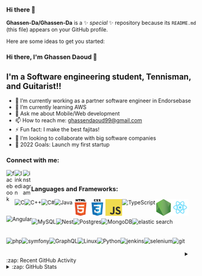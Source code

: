 ### Hi there 👋


**Ghassen-Da/Ghassen-Da** is a ✨ _special_ ✨ repository because its `README.md` (this file) appears on your GitHub profile.

Here are some ideas to get you started:




### Hi there, I'm Ghassen Daoud 👋 

## I'm a Software engineering student, Tennisman, and Guitarist!!

- 🔭 I’m currently working as a partner software engineer in Endorsebase
- 🌱 I’m currently learning AWS
- 💬 Ask me about Mobile/Web development
- 📫 How to reach me: ghassendaoud99@gmail.com
- ⚡ Fun fact: I make the best fajitas!
- 👯 I’m looking to collaborate with big software companies
- 🥅 2022 Goals: Launch my first startup

### Connect with me:

[<img align="left" alt="facebook" width="22px" src="https://findicons.com/files/icons/2830/clean_social_icons/250/facebook.png" />][facebook]
[<img align="left" alt="linkedin" width="22px" src="https://upload.wikimedia.org/wikipedia/commons/thumb/c/ca/LinkedIn_logo_initials.png/240px-LinkedIn_logo_initials.png" />][linkedin]
[<img align="left" alt="instagram" width="22px" src="https://cdn-icons-png.flaticon.com/512/174/174855.png" />][instagram]

<br />

### Languages and Frameworks:

<img align="left" alt="C" height="44px" src="https://upload.wikimedia.org/wikipedia/commons/thumb/1/18/C_Programming_Language.svg/1853px-C_Programming_Language.svg.png" />
<img align="left" alt="C++" height="44px" src="https://upload.wikimedia.org/wikipedia/commons/thumb/1/18/ISO_C%2B%2B_Logo.svg/1200px-ISO_C%2B%2B_Logo.svg.png" />
<img align="left" alt="C#" height="44px" src="https://seeklogo.com/images/C/c-sharp-c-logo-02F17714BA-seeklogo.com.png" />
<img align="left" alt="Java" height="44px" src="https://upload.wikimedia.org/wikipedia/fr/thumb/2/2e/Java_Logo.svg/1200px-Java_Logo.svg.png" />
<img align="left" alt="HTML5" height="44px" src="https://raw.githubusercontent.com/github/explore/80688e429a7d4ef2fca1e82350fe8e3517d3494d/topics/html/html.png" />
<img align="left" alt="CSS3" height="44px" src="https://raw.githubusercontent.com/github/explore/80688e429a7d4ef2fca1e82350fe8e3517d3494d/topics/css/css.png" />

<img align="left" alt="JavaScript" height="44px" src="https://raw.githubusercontent.com/github/explore/80688e429a7d4ef2fca1e82350fe8e3517d3494d/topics/javascript/javascript.png" />
<img align="left" alt="TypeScript" height="44px" src="https://upload.wikimedia.org/wikipedia/commons/4/4c/Typescript_logo_2020.svg" />
<img align="left" alt="Node.js" height="44px" src="https://raw.githubusercontent.com/github/explore/80688e429a7d4ef2fca1e82350fe8e3517d3494d/topics/nodejs/nodejs.png" />
<img align="left" alt="React" height="44px" src="https://raw.githubusercontent.com/github/explore/80688e429a7d4ef2fca1e82350fe8e3517d3494d/topics/react/react.png" />
<img align="left" alt="Angular" height="44px" src="https://upload.wikimedia.org/wikipedia/commons/thumb/c/cf/Angular_full_color_logo.svg/1200px-Angular_full_color_logo.svg.png" />
<br>
<br>
<br>

<img align="left" alt="MySQL" height="44px" src="https://upload.wikimedia.org/wikipedia/fr/6/62/MySQL.svg" />
<img align="left" alt="Nest" height="44px" src="https://camo.githubusercontent.com/c704e8013883cc3a04c7657e656fe30be5b188145d759a6aaff441658c5ffae0/68747470733a2f2f6e6573746a732e636f6d2f696d672f6c6f676f5f746578742e737667" />
<img align="left" alt="Postgres" height="44px" src="https://upload.wikimedia.org/wikipedia/commons/thumb/2/29/Postgresql_elephant.svg/1200px-Postgresql_elephant.svg.png" />
<img align="left" alt="MongoDB" height="44px" src="https://upload.wikimedia.org/wikipedia/fr/thumb/4/45/MongoDB-Logo.svg/1280px-MongoDB-Logo.svg.png" />
<img align="left" alt="elastic search" height="44px" src="https://upload.wikimedia.org/wikipedia/commons/thumb/f/f4/Elasticsearch_logo.svg/1280px-Elasticsearch_logo.svg.png" />
<br>
<br>
<br>
<img align="left" alt="php" height="44px" src="https://upload.wikimedia.org/wikipedia/commons/thumb/2/27/PHP-logo.svg/640px-PHP-logo.svg.png" />
<img align="left" alt="symfony" height="44px" src="https://upload.wikimedia.org/wikipedia/commons/thumb/6/60/Symfony2.svg/1200px-Symfony2.svg.png" />
<img align="left" alt="GraphQL" height="44px" src="https://upload.wikimedia.org/wikipedia/commons/thumb/1/17/GraphQL_Logo.svg/1200px-GraphQL_Logo.svg.png" />
<img align="left" alt="Linux" height="44px" src="https://www.redhat.com/cms/managed-files/styles/xlarge/s3/tux-327x360.png?itok=puszajU_" />
<img align="left" alt="Python" height="44px" src="https://upload.wikimedia.org/wikipedia/commons/thumb/c/c3/Python-logo-notext.svg/768px-Python-logo-notext.svg.png" />
<img align="left" alt="jenkins" height="44px" src="https://upload.wikimedia.org/wikipedia/commons/thumb/e/e9/Jenkins_logo.svg/1200px-Jenkins_logo.svg.png" />
<img align="left" alt="selenium" height="44px" src="https://seeklogo.com/images/S/selenium-logo-DB9103D7CF-seeklogo.com.png" />
<img align="left" alt="git" height="44px" src="https://upload.wikimedia.org/wikipedia/commons/thumb/e/e0/Git-logo.svg/langfr-220px-Git-logo.svg.png" />


<br />
<br />

<details>
  <summary>:zap: Recent GitHub Activity</summary>
  
<!--START_SECTION:activity-->
1. 🗣 Commented on [#2](https://github.com/codeSTACKr/portfolio-sass/issues/2) in [codeSTACKr/portfolio-sass](https://github.com/codeSTACKr/portfolio-sass)
2. ❗️ Closed issue [#2](https://github.com/codeSTACKr/portfolio-sass/issues/2) in [codeSTACKr/portfolio-sass](https://github.com/codeSTACKr/portfolio-sass)
3. ❌ Closed PR [#11](https://github.com/codeSTACKr/free-developer-resources/pull/11) in [codeSTACKr/free-developer-resources](https://github.com/codeSTACKr/free-developer-resources)
4. 🗣 Commented on [#11](https://github.com/codeSTACKr/free-developer-resources/issues/11) in [codeSTACKr/free-developer-resources](https://github.com/codeSTACKr/free-developer-resources)
5. 🎉 Merged PR [#10](https://github.com/codeSTACKr/free-developer-resources/pull/10) in [codeSTACKr/free-developer-resources](https://github.com/codeSTACKr/free-developer-resources)
<!--END_SECTION:activity-->

</details>

<details>
  <summary>:zap: GitHub Stats</summary>

  <img align="left" alt="codeSTACKr's GitHub Stats" src="https://github-readme-stats.codestackr.vercel.app/api?username=codeSTACKr&show_icons=true&hide_border=true" />

</details>

[facebook]: https://www.facebook.com/ghassen.daoud.7
[instagram]: https://www.instagram.com/ghassen__daoud/
[linkedin]: https://www.linkedin.com/in/ghassen-d-324973a9/